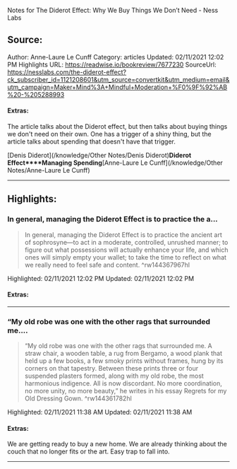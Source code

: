 Notes for The Diderot Effect: Why We Buy Things We Don’t Need - Ness Labs

## Source:
Author: Anne-Laure Le Cunff
Category: articles
Updated: 02/11/2021 12:02 PM
Highlights URL: https://readwise.io/bookreview/7677230
SourceUrl: https://nesslabs.com/the-diderot-effect?ck_subscriber_id=1121208601&utm_source=convertkit&utm_medium=email&utm_campaign=Maker+Mind%3A+Mindful+Moderation+%F0%9F%92%AB%20-%205288993


#### Extras:
The article talks about the Diderot effect, but then talks about buying things we don't need on their own. One has a trigger of a shiny thing, but the article talks about spending that doesn't have that trigger. 

[Denis Diderot](/knowledge/Other Notes/Denis Diderot)**Diderot Effect****Managing Spending**[Anne-Laure Le Cunff](/knowledge/Other Notes/Anne-Laure Le Cunff)

 
-----
 ## Highlights:

### In general, managing the Diderot Effect is to practice the a...
>In general, managing the Diderot Effect is to practice the ancient art of sophrosyne—to act in a moderate, controlled, unrushed manner; to figure out what possessions will actually enhance your life, and which ones will simply empty your wallet; to take the time to reflect on what we really need to feel safe and content. ^rw144367967hl


Highlighted: 02/11/2021 12:02 PM
Updated: 02/11/2021 12:02 PM


#### Extras:





------

### “My old robe was one with the other rags that surrounded me....
>“My old robe was one with the other rags that surrounded me. A straw chair, a wooden table, a rug from Bergamo, a wood plank that held up a few books, a few smoky prints without frames, hung by its corners on that tapestry. Between these prints three or four suspended plasters formed, along with my old robe, the most harmonious indigence. All is now discordant. No more coordination, no more unity, no more beauty,” he writes in his essay Regrets for my Old Dressing Gown. ^rw144361782hl


Highlighted: 02/11/2021 11:38 AM
Updated: 02/11/2021 11:38 AM


#### Extras:
We are getting ready to buy a new home. We are already thinking about the couch that no longer fits or the art. Easy trap to fall into.


------

